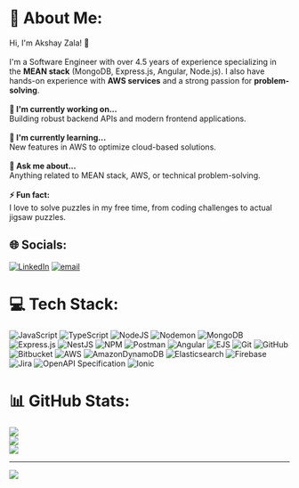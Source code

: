 # 💫 About Me:
Hi, I'm Akshay Zala! 👋<br><br>I'm a Software Engineer with over 4.5 years of experience specializing in the **MEAN stack** (MongoDB, Express.js, Angular, Node.js). I also have hands-on experience with **AWS services** and a strong passion for **problem-solving**.<br><br>**🔭 I'm currently working on...**<br>Building robust backend APIs and modern frontend applications.<br><br>**🌱 I'm currently learning...**<br>New features in AWS to optimize cloud-based solutions.<br><br>**💬 Ask me about...**<br>Anything related to MEAN stack, AWS, or technical problem-solving.<br><br>**⚡ Fun fact:**<br>I love to solve puzzles in my free time, from coding challenges to actual jigsaw puzzles.


## 🌐 Socials:
[![LinkedIn](https://img.shields.io/badge/LinkedIn-%230077B5.svg?logo=linkedin&logoColor=white)](https://linkedin.com/in/www.linkedin.com/in/akshayzala) [![email](https://img.shields.io/badge/Email-D14836?logo=gmail&logoColor=white)](mailto:zalaakshay8866@gmail.com) 

# 💻 Tech Stack:
![JavaScript](https://img.shields.io/badge/javascript-%23323330.svg?style=for-the-badge&logo=javascript&logoColor=%23F7DF1E) 
![TypeScript](https://img.shields.io/badge/typescript-%23007ACC.svg?style=for-the-badge&logo=typescript&logoColor=white)
![NodeJS](https://img.shields.io/badge/node.js-6DA55F?style=for-the-badge&logo=node.js&logoColor=white)
![Nodemon](https://img.shields.io/badge/NODEMON-%23323330.svg?style=for-the-badge&logo=nodemon&logoColor=%BBDEAD) 
![MongoDB](https://img.shields.io/badge/MongoDB-%234ea94b.svg?style=for-the-badge&logo=mongodb&logoColor=white)  
![Express.js](https://img.shields.io/badge/express.js-%23404d59.svg?style=for-the-badge&logo=express&logoColor=%2361DAFB) 
![NestJS](https://img.shields.io/badge/nestjs-%23E0234E.svg?style=for-the-badge&logo=nestjs&logoColor=white) 
![NPM](https://img.shields.io/badge/NPM-%23CB3837.svg?style=for-the-badge&logo=npm&logoColor=white) 
![Postman](https://img.shields.io/badge/Postman-FF6C37?style=for-the-badge&logo=postman&logoColor=white) 
![Angular](https://img.shields.io/badge/angular-%23DD0031.svg?style=for-the-badge&logo=angular&logoColor=white) 
![EJS](https://img.shields.io/badge/ejs-%23B4CA65.svg?style=for-the-badge&logo=ejs&logoColor=black) 
![Git](https://img.shields.io/badge/git-%23F05033.svg?style=for-the-badge&logo=git&logoColor=white) 
![GitHub](https://img.shields.io/badge/github-%23121011.svg?style=for-the-badge&logo=github&logoColor=white) 
![Bitbucket](https://img.shields.io/badge/bitbucket-%230047B3.svg?style=for-the-badge&logo=bitbucket&logoColor=white) 
![AWS](https://img.shields.io/badge/AWS-%23FF9900.svg?style=for-the-badge&logo=amazon-aws&logoColor=white) 
![AmazonDynamoDB](https://img.shields.io/badge/Amazon%20DynamoDB-4053D6?style=for-the-badge&logo=Amazon%20DynamoDB&logoColor=white) 
![Elasticsearch](https://img.shields.io/badge/elasticsearch-%230377CC.svg?style=for-the-badge&logo=elasticsearch&logoColor=white)
![Firebase](https://img.shields.io/badge/firebase-%23039BE5.svg?style=for-the-badge&logo=firebase) 
![Jira](https://img.shields.io/badge/jira-%230A0FFF.svg?style=for-the-badge&logo=jira&logoColor=white) 
![OpenAPI Specification](https://img.shields.io/badge/openapiinitiative-%23000000.svg?style=for-the-badge&logo=openapiinitiative&logoColor=white) 
![Ionic](https://img.shields.io/badge/Ionic-%233880FF.svg?style=for-the-badge&logo=Ionic&logoColor=white) 
# 📊 GitHub Stats:
![](https://github-readme-stats.vercel.app/api?username=akshayzala8866&theme=dark&hide_border=false&include_all_commits=false&count_private=false)<br/>
![](https://nirzak-streak-stats.vercel.app/?user=akshayzala8866&theme=dark&hide_border=false)<br/>
![](https://github-readme-stats.vercel.app/api/top-langs/?username=akshayzala8866&theme=dark&hide_border=false&include_all_commits=false&count_private=false&layout=compact)

---
[![](https://visitcount.itsvg.in/api?id=akshayzala8866&icon=0&color=0)](https://visitcount.itsvg.in)

<!-- Proudly created with GPRM ( https://gprm.itsvg.in ) -->
